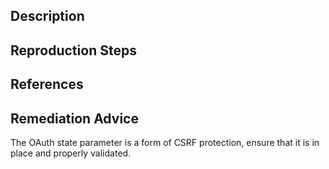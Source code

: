 ## Description


## Reproduction Steps


## References


## Remediation Advice

The OAuth state parameter is a form of CSRF protection, ensure that it is in place and properly validated.

